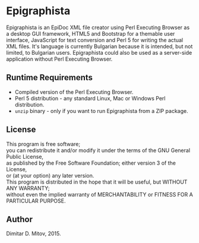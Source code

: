
Epigraphista
==================================

Epigraphista is an EpiDoc XML file creator using Perl Executing Browser as a desktop GUI framework, HTML5 and Bootstrap for a themable user interface, JavaScript for text conversion and Perl 5 for writing the actual XML files. It's language is currently Bulgarian because it is intended, but not limited, to Bulgarian users. Epigraphista could also be used as a server-side application without Perl Executing Browser.  
  
## Runtime Requirements
  
* Compiled version of the Perl Executing Browser.  
* Perl 5 distribution - any standard Linux, Mac or Windows Perl distribution.  
* ```unzip``` binary - only if you want to run Epigraphista from a ZIP package.  
  
## License
  
This program is free software;  
you can redistribute it and/or modify it under the terms of the GNU General Public License,  
as published by the Free Software Foundation; either version 3 of the License,  
or (at your option) any later version.  
This program is distributed in the hope that it will be useful, but WITHOUT ANY WARRANTY;  
without even the implied warranty of MERCHANTABILITY or FITNESS FOR A PARTICULAR PURPOSE.  
  
## Author
  
Dimitar D. Mitov, 2015.  
